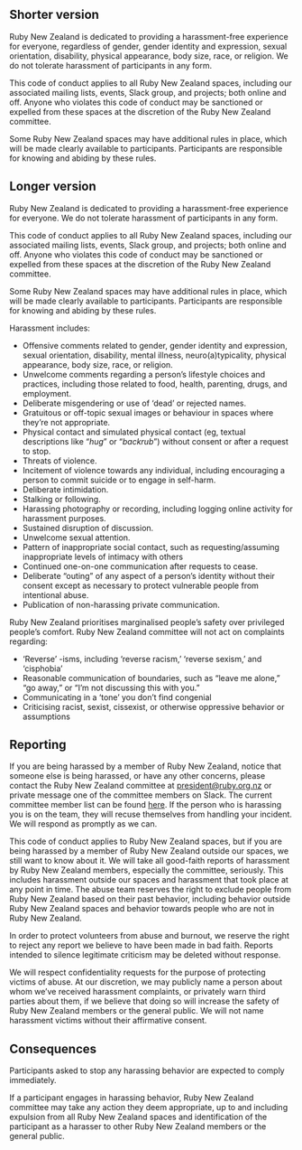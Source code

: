 ## Shorter version

Ruby New Zealand is dedicated to providing a harassment-free experience for everyone, regardless of gender, gender identity and expression, sexual orientation, disability, physical appearance, body size, race, or religion. We do not tolerate harassment of participants in any form.

This code of conduct applies to all Ruby New Zealand spaces, including our associated mailing lists, events, Slack group, and projects; both online and off. Anyone who violates this code of conduct may be sanctioned or expelled from these spaces at the discretion of the Ruby New Zealand committee.

Some Ruby New Zealand spaces may have additional rules in place, which will be made clearly available to participants. Participants are responsible for knowing and abiding by these rules.

## Longer version

Ruby New Zealand is dedicated to providing a harassment-free experience for everyone. We do not tolerate harassment of participants in any form.

This code of conduct applies to all Ruby New Zealand spaces, including our associated mailing lists, events, Slack group, and projects; both online and off. Anyone who violates this code of conduct may be sanctioned or expelled from these spaces at the discretion of the Ruby New Zealand committee.

Some Ruby New Zealand spaces may have additional rules in place, which will be made clearly available to participants. Participants are responsible for knowing and abiding by these rules.

Harassment includes:

* Offensive comments related to gender, gender identity and expression, sexual orientation, disability, mental illness, neuro(a)typicality, physical appearance, body size, race, or religion.
* Unwelcome comments regarding a person’s lifestyle choices and practices, including those related to food, health, parenting, drugs, and employment.
* Deliberate misgendering or use of ‘dead’ or rejected names.
* Gratuitous or off-topic sexual images or behaviour in spaces where they’re not appropriate.
* Physical contact and simulated physical contact (eg, textual descriptions like “*hug*” or “*backrub*”) without consent or after a request to stop.
* Threats of violence.
* Incitement of violence towards any individual, including encouraging a person to commit suicide or to engage in self-harm.
* Deliberate intimidation.
* Stalking or following.
* Harassing photography or recording, including logging online activity for harassment purposes.
* Sustained disruption of discussion.
* Unwelcome sexual attention.
* Pattern of inappropriate social contact, such as requesting/assuming inappropriate levels of intimacy with others
* Continued one-on-one communication after requests to cease.
* Deliberate “outing” of any aspect of a person’s identity without their consent except as necessary to protect vulnerable people from intentional abuse.
* Publication of non-harassing private communication. 

Ruby New Zealand prioritises marginalised people’s safety over privileged people’s comfort. Ruby New Zealand committee will not act on complaints regarding:

* ‘Reverse’ -isms, including ‘reverse racism,’ ‘reverse sexism,’ and ‘cisphobia’
* Reasonable communication of boundaries, such as “leave me alone,” “go away,” or “I’m not discussing this with you.”
* Communicating in a ‘tone’ you don’t find congenial
* Criticising racist, sexist, cissexist, or otherwise oppressive behavior or assumptions 

## Reporting

If you are being harassed by a member of Ruby New Zealand, notice that someone else is being harassed, or have any other concerns, please contact the Ruby New Zealand committee at president@ruby.org.nz or private message one of the committee members on Slack. The current committee member list can be found [here](http://ruby.nz/). If the person who is harassing you is on the team, they will recuse themselves from handling your incident. We will respond as promptly as we can.

This code of conduct applies to Ruby New Zealand spaces, but if you are being harassed by a member of Ruby New Zealand outside our spaces, we still want to know about it. We will take all good-faith reports of harassment by Ruby New Zealand members, especially the committee, seriously. This includes harassment outside our spaces and harassment that took place at any point in time. The abuse team reserves the right to exclude people from Ruby New Zealand based on their past behavior, including behavior outside Ruby New Zealand spaces and behavior towards people who are not in Ruby New Zealand.

In order to protect volunteers from abuse and burnout, we reserve the right to reject any report we believe to have been made in bad faith. Reports intended to silence legitimate criticism may be deleted without response.

We will respect confidentiality requests for the purpose of protecting victims of abuse. At our discretion, we may publicly name a person about whom we’ve received harassment complaints, or privately warn third parties about them, if we believe that doing so will increase the safety of Ruby New Zealand members or the general public. We will not name harassment victims without their affirmative consent.

## Consequences

Participants asked to stop any harassing behavior are expected to comply immediately.

If a participant engages in harassing behavior, Ruby New Zealand committee may take any action they deem appropriate, up to and including expulsion from all Ruby New Zealand spaces and identification of the participant as a harasser to other Ruby New Zealand members or the general public. 

